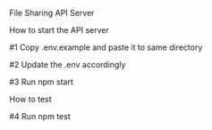 File Sharing API Server

How to start the API server

#1 Copy .env.example and paste it to same directory

#2 Update the .env accordingly

#3 Run npm start

How to test

#4 Run npm test

